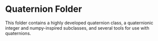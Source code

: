 # Quaternion Folder

This folder contains a highly developed quaternion class, a quaternionic integer and numpy-inspired subclasses, and several tools for use with quaternions.
